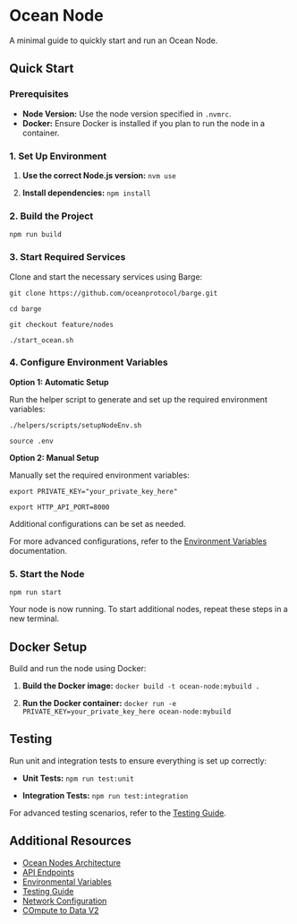 # Ocean Node

A minimal guide to quickly start and run an Ocean Node.

## Quick Start

### Prerequisites

- **Node Version:** Use the node version specified in `.nvmrc`.
- **Docker:** Ensure Docker is installed if you plan to run the node in a container.

### 1. Set Up Environment

1. **Use the correct Node.js version:**
   `nvm use`

2. **Install dependencies:**
   `npm install`

### 2. Build the Project

`npm run build`

### 3. Start Required Services

Clone and start the necessary services using Barge:

`git clone https://github.com/oceanprotocol/barge.git`

`cd barge`

`git checkout feature/nodes`

`./start_ocean.sh`

### 4. Configure Environment Variables

**Option 1: Automatic Setup**

Run the helper script to generate and set up the required environment variables:

`./helpers/scripts/setupNodeEnv.sh`

`source .env`

**Option 2: Manual Setup**

Manually set the required environment variables:

`export PRIVATE_KEY="your_private_key_here"`

`export HTTP_API_PORT=8000`

Additional configurations can be set as needed.

For more advanced configurations, refer to the [Environment Variables](docs/environment-variables.md) documentation.

### 5. Start the Node

`npm run start`

Your node is now running. To start additional nodes, repeat these steps in a new terminal.

## Docker Setup

Build and run the node using Docker:

1. **Build the Docker image:**
   `docker build -t ocean-node:mybuild .`

2. **Run the Docker container:**
   `docker run -e PRIVATE_KEY=your_private_key_here ocean-node:mybuild`

## Testing

Run unit and integration tests to ensure everything is set up correctly:

- **Unit Tests:**
  `npm run test:unit`

- **Integration Tests:**
  `npm run test:integration`

For advanced testing scenarios, refer to the [Testing Guide](docs/testing.md).

## Additional Resources

- [Ocean Nodes Architecture](docs/Arhitecture.md)
- [API Endpoints](docs/API.md)
- [Environmental Variables](docs/env.md)
- [Testing Guide](docs/testing.md)
- [Network Configuration](docs/networking.md)
- [COmpute to Data V2](docs/C2DV2.md)
